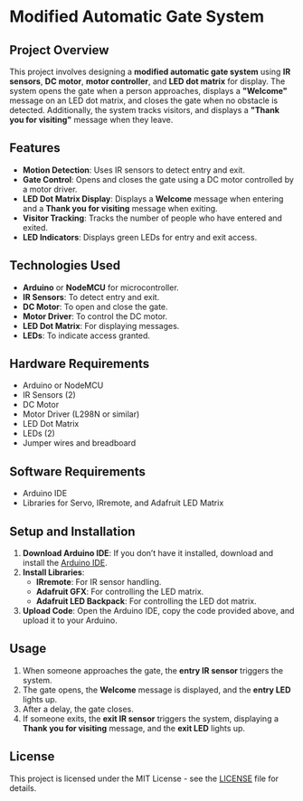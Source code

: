 # Modified Automatic Gate System

## Project Overview
This project involves designing a **modified automatic gate system** using **IR sensors**, **DC motor**, **motor controller**, and **LED dot matrix** for display. The system opens the gate when a person approaches, displays a **"Welcome"** message on an LED dot matrix, and closes the gate when no obstacle is detected. Additionally, the system tracks visitors, and displays a **"Thank you for visiting"** message when they leave.

## Features
- **Motion Detection**: Uses IR sensors to detect entry and exit.
- **Gate Control**: Opens and closes the gate using a DC motor controlled by a motor driver.
- **LED Dot Matrix Display**: Displays a **Welcome** message when entering and a **Thank you for visiting** message when exiting.
- **Visitor Tracking**: Tracks the number of people who have entered and exited.
- **LED Indicators**: Displays green LEDs for entry and exit access.

## Technologies Used
- **Arduino** or **NodeMCU** for microcontroller.
- **IR Sensors**: To detect entry and exit.
- **DC Motor**: To open and close the gate.
- **Motor Driver**: To control the DC motor.
- **LED Dot Matrix**: For displaying messages.
- **LEDs**: To indicate access granted.

## Hardware Requirements
- Arduino or NodeMCU
- IR Sensors (2)
- DC Motor
- Motor Driver (L298N or similar)
- LED Dot Matrix
- LEDs (2)
- Jumper wires and breadboard

## Software Requirements
- Arduino IDE
- Libraries for Servo, IRremote, and Adafruit LED Matrix

## Setup and Installation
1. **Download Arduino IDE**: If you don’t have it installed, download and install the [Arduino IDE](https://www.arduino.cc/en/software).
2. **Install Libraries**:
   - **IRremote**: For IR sensor handling.
   - **Adafruit GFX**: For controlling the LED matrix.
   - **Adafruit LED Backpack**: For controlling the LED dot matrix.
3. **Upload Code**: Open the Arduino IDE, copy the code provided above, and upload it to your Arduino.

## Usage
1. When someone approaches the gate, the **entry IR sensor** triggers the system.
2. The gate opens, the **Welcome** message is displayed, and the **entry LED** lights up.
3. After a delay, the gate closes.
4. If someone exits, the **exit IR sensor** triggers the system, displaying a **Thank you for visiting** message, and the **exit LED** lights up.

## License
This project is licensed under the MIT License - see the [LICENSE](LICENSE) file for details.
